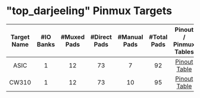 # "top_darjeeling" Pinmux Targets
<!--
DO NOT EDIT THIS FILE DIRECTLY.
It has been generated with the following command:
util/topgen.py -t hw/top_darjeeling/data/top_darjeeling.hjson -o hw/top_darjeeling/
-->
|  Target Name  |  #IO Banks  |  #Muxed Pads  |  #Direct Pads  |  #Manual Pads  |  #Total Pads  |      Pinout / Pinmux Tables       |
|:-------------:|:-----------:|:-------------:|:--------------:|:--------------:|:-------------:|:---------------------------------:|
|     ASIC      |      1      |      12       |       73       |       7        |      92       | [Pinout Table](./pinout_asic.md)  |
|     CW310     |      1      |      12       |       73       |       10       |      95       | [Pinout Table](./pinout_cw310.md) |
